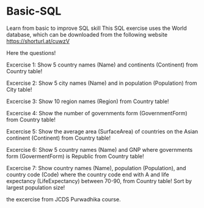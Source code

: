 # Basic-SQL
Learn from basic to improve SQL skill
This SQL exercise uses the World database, which can be downloaded from the following website
https://shorturl.at/cuwzV

Here the questions!

Excercise 1: Show 5 country names (Name) and continents (Continent) from Country table!

Excercise 2: Show 5 city names (Name) and in population (Population) from City table!

Excercise 3: Show 10 region names (Region) from Country table!

Excercise 4: Show the number of governments form (GovernmentForm) from Country table!

Excercise 5: Show the average area (SurfaceArea) of countries on the Asian continent (Continent) from Country table!

Excercise 6: Show 5 country names (Name) and GNP where governments form (GovermentForm) is Republic from Country table!

Excercise 7: Show country names (Name), population (Population), and country code (Code) where the country code end with A and life expectancy (LifeExpectancy) between 70-90, from Country table! Sort by largest population size!

the excercise from JCDS Purwadhika course.
